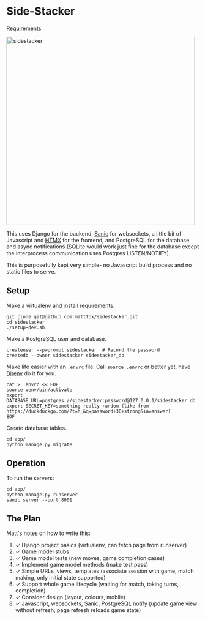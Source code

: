 # Side-Stacker

[Requirements](https://docs.monadical.com/s/monadical-study-guide#Difficulty-Advanced-senior-full-stack-applicants)

<img width="492" alt="sidestacker" src="https://github.com/mattfox/sidestacker/assets/783056/80687c59-6fd9-4210-ab81-d890039c2663">

This uses Django for the backend, [Sanic](https://sanic.dev/en/) for websockets, a little bit of Javascript and [HTMX](https://htmx.org/) for the frontend, and PostgreSQL for the database and async notifications (SQLite would work just fine for the database except the interprocess communication uses Postgres LISTEN/NOTIFY).

This is purposefully kept very simple- no Javascript build process and no static files to serve.

## Setup

Make a virtualenv and install requirements.

```
git clone git@github.com:mattfox/sidestacker.git
cd sidestacker
./setup-dev.sh
```

Make a PostgreSQL user and database.

```
createuser --pwprompt sidestacker  # Record the password
createdb --owner sidestacker sidestacker_db
```

Make life easier with an `.envrc` file. Call `source .envrc` or better yet, have [Direnv](https://direnv.net/docs/installation.html) do it for you.

```
cat > .envrc << EOF
source venv/bin/activate
export DATABASE_URL=postgres://sidestacker:password@127.0.0.1/sidestacker_db
export SECRET_KEY=something really random (like from https://duckduckgo.com/?t=h_&q=password+30+strong&ia=answer)
EOF
```

Create database tables.

```
cd app/
python manage.py migrate
```

## Operation

To run the servers:

```
cd app/
python manage.py runserver
sanic server --port 8001
```

## The Plan

Matt's notes on how to write this:

1. ✓ Django project basics (virtualenv, can fetch page from runserver)
1. ✓ Game model stubs
1. ✓ Game model tests (new moves, game completion cases)
1. ✓ Implement game model methods (make test pass)
1. ✓ Simple URLs, views, templates (associate session with game, match making, only initial state supported)
1. ✓ Support whole game lifecycle (waiting for match, taking turns, completion)
1. ✓ Consider design (layout, colours, mobile)
1. ✓ Javascript, websockets, Sanic, PostgreSQL notify (update game view without refresh; page refresh reloads game state)
